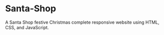 # Santa-Shop
A Santa Shop festive Christmas complete responsive website using HTML, CSS, and JavaScript.
